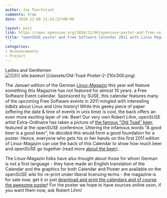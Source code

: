 ```yaml
---
author: Jos Poortvliet
comments: true
date: 2010-12-06 21:41:52+00:00

layout: post
link: https://news.opensuse.org/2010/12/06/opensuse-poster-and-free-software-calendar-2011-with-linux-magazin/
title: "openSUSE poster and Free Software Calendar 2011 with Linux Magazin\
  "
categories:
- Announcements
- Project
---
```

Ladies and Gentlemen![![]({{ site.baseurl }}/assets/Old-Toad-Poster-2-210x300.png)](https://news.opensuse.org/2010/12/06/opensuse-poster-and-free-software-calendar-2011-with-linux-magazin/old-toad-poster-2/)

The Januari edition of the German [Linux-Magazin](http://www.linux-magazin.de) this year will feature something this Magazine has not featured for almost 10 years: a Free Software Event calendar. Sponsored by SUSE, this calendar features many of the upcoming Free Software events in 2011 mingled with interesting tidbits about Linux and Unix history! While this geeky piece of paper (offering the date & time of events in unix time) is cool, the back offers an even more exciting layer of ink: Beer! Our very own Robert Lihm, openSUSE artist Extra-Ordinaire has taken a picture of [the famous "Old Toad" beer](http://en.opensuse.org/openSUSE:Beer), featured at the openSUSE conference. Uttering the infamous words "A good beer is a good beer", he decided this would form a good foundation for a poster. Hence, everyone who gets his or her hands on this first 2011 edition of Linux-Magazin can use the back of this Calendar to show how much beer and openSUSE go together (read more [about the beer](http://en.opensuse.org/openSUSE:Beer)).

The Linux-Magazin folks have also thought about those for whom German is not a first language - they have made an English translation of the Calendar and the graphics for both Calendar and Poster are available on the openSUSE wiki for re-print under liberal licensing terms - the magazine is for sale now, get it or just [download and print the calendars and of course the awesome poster](http://en.opensuse.org/openSUSE:Marketing_materials#Folders_and_leaflets)! For the poster we hope to have sources online soon, if you want them now, ask Robert Lihm!		

